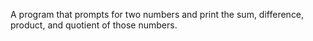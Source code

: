 A program that prompts for two numbers and print the
sum, difference, product, and quotient of those numbers.
